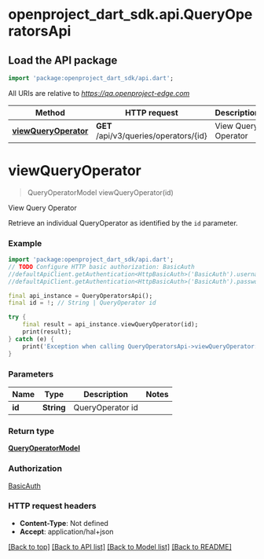 # openproject_dart_sdk.api.QueryOperatorsApi

## Load the API package
```dart
import 'package:openproject_dart_sdk/api.dart';
```

All URIs are relative to *https://qa.openproject-edge.com*

Method | HTTP request | Description
------------- | ------------- | -------------
[**viewQueryOperator**](QueryOperatorsApi.md#viewqueryoperator) | **GET** /api/v3/queries/operators/{id} | View Query Operator


# **viewQueryOperator**
> QueryOperatorModel viewQueryOperator(id)

View Query Operator

Retrieve an individual QueryOperator as identified by the `id` parameter.

### Example
```dart
import 'package:openproject_dart_sdk/api.dart';
// TODO Configure HTTP basic authorization: BasicAuth
//defaultApiClient.getAuthentication<HttpBasicAuth>('BasicAuth').username = 'YOUR_USERNAME'
//defaultApiClient.getAuthentication<HttpBasicAuth>('BasicAuth').password = 'YOUR_PASSWORD';

final api_instance = QueryOperatorsApi();
final id = !; // String | QueryOperator id

try {
    final result = api_instance.viewQueryOperator(id);
    print(result);
} catch (e) {
    print('Exception when calling QueryOperatorsApi->viewQueryOperator: $e\n');
}
```

### Parameters

Name | Type | Description  | Notes
------------- | ------------- | ------------- | -------------
 **id** | **String**| QueryOperator id | 

### Return type

[**QueryOperatorModel**](QueryOperatorModel.md)

### Authorization

[BasicAuth](../README.md#BasicAuth)

### HTTP request headers

 - **Content-Type**: Not defined
 - **Accept**: application/hal+json

[[Back to top]](#) [[Back to API list]](../README.md#documentation-for-api-endpoints) [[Back to Model list]](../README.md#documentation-for-models) [[Back to README]](../README.md)

